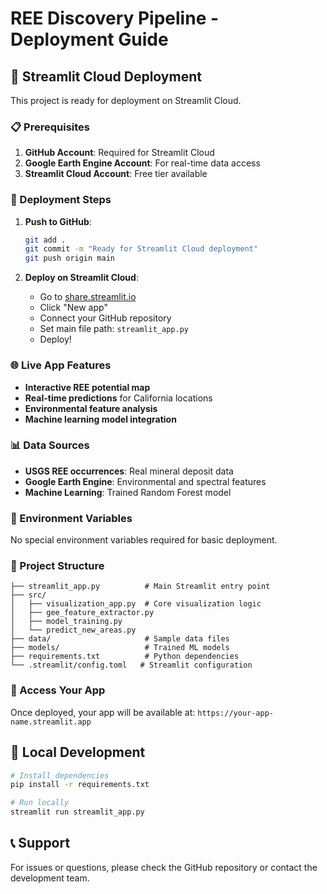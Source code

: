 # REE Discovery Pipeline - Deployment Guide

## 🚀 Streamlit Cloud Deployment

This project is ready for deployment on Streamlit Cloud.

### 📋 Prerequisites

1. **GitHub Account**: Required for Streamlit Cloud
2. **Google Earth Engine Account**: For real-time data access
3. **Streamlit Cloud Account**: Free tier available

### 🔧 Deployment Steps

1. **Push to GitHub**:
   ```bash
   git add .
   git commit -m "Ready for Streamlit Cloud deployment"
   git push origin main
   ```

2. **Deploy on Streamlit Cloud**:
   - Go to [share.streamlit.io](https://share.streamlit.io)
   - Click "New app"
   - Connect your GitHub repository
   - Set main file path: `streamlit_app.py`
   - Deploy!

### 🌐 Live App Features

- **Interactive REE potential map**
- **Real-time predictions** for California locations
- **Environmental feature analysis**
- **Machine learning model integration**

### 📊 Data Sources

- **USGS REE occurrences**: Real mineral deposit data
- **Google Earth Engine**: Environmental and spectral features
- **Machine Learning**: Trained Random Forest model

### 🔑 Environment Variables

No special environment variables required for basic deployment.

### 📁 Project Structure

```
├── streamlit_app.py          # Main Streamlit entry point
├── src/
│   ├── visualization_app.py  # Core visualization logic
│   ├── gee_feature_extractor.py
│   ├── model_training.py
│   └── predict_new_areas.py
├── data/                     # Sample data files
├── models/                   # Trained ML models
├── requirements.txt          # Python dependencies
└── .streamlit/config.toml   # Streamlit configuration
```

### 🎯 Access Your App

Once deployed, your app will be available at:
`https://your-app-name.streamlit.app`

## 🔧 Local Development

```bash
# Install dependencies
pip install -r requirements.txt

# Run locally
streamlit run streamlit_app.py
```

## 📞 Support

For issues or questions, please check the GitHub repository or contact the development team.
